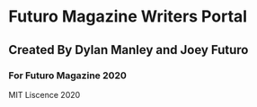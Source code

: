 # Futuro Magazine Writers Portal

## Created By Dylan Manley and Joey Futuro 
### For Futuro Magazine 2020

MIT Liscence 2020